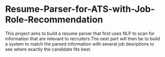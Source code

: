 # Resume-Parser-for-ATS-with-Job-Role-Recommendation
This project aims to build a resume parser that first uses NLP to scan for information that are relevant to recruiters.The next part will then be to build a system to match the parsed information with several job desriptions to see where exactly the candidate fits best.
